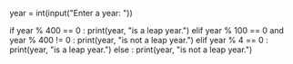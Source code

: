 year = int(input("Enter a year: "))

if year % 400 == 0 :
    print(year, "is a leap year.")
elif year % 100 == 0 and year % 400 != 0 : 
    print(year, "is not a leap year.")
elif year % 4 == 0 :
    print(year, "is a leap year.")
else :
    print(year, "is not a leap year.")
